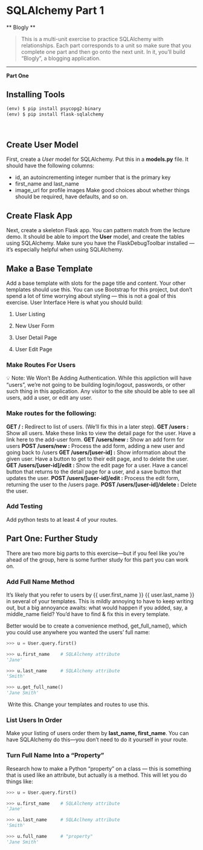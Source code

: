# SQLAlchemy Part 1
** Blogly **
> This is a multi-unit exercise to practice SQLAlchemy with relationships. Each part corresponds to a unit so make sure that you complete one part and then go onto the next unit.
> In it, you’ll build “Blogly”, a blogging application.
---
**Part One**
## Installing Tools 

```python
(env) $ pip install psycopg2-binary
(env) $ pip install flask-sqlalchemy
```
​
## Create User Model

First, create a *User* model for SQLAlchemy. Put this in a **models.py** file.
It should have the following columns:
* id, an autoincrementing integer number that is the primary key
* first_name and last_name
* image_url for profile images
Make good choices about whether things should be required, have defaults, and so on.

## Create Flask App
Next, create a skeleton Flask app. You can pattern match from the lecture demo.
It should be able to import the **User** model, and create the tables using SQLAlchemy. Make sure you have the FlaskDebugToolbar installed — it’s especially helpful when using SQLAlchemy.

## Make a Base Template
Add a base template with slots for the page title and content. Your other templates should use this.
You can use Bootstrap for this project, but don’t spend a lot of time worrying about styling — this is not a goal of this exercise.
User Interface
Here is what you should build:

1. User Listing

2. New User Form

3. User Detail Page

4. User Edit Page

### Make Routes For Users
💡
Note: We Won’t Be Adding Authentication. While this appliction will have “users”, we’re not going to be building login/logout, passwords, or other such thing in this application. Any visitor to the site should be able to see all users, add a user, or edit any user.

### Make routes for the following:

**GET / :** Redirect to list of users. (We’ll fix this in a later step).
**GET /users :** Show all users. Make these links to view the detail page for the user. Have a link here to the add-user form.
**GET /users/new :** Show an add form for users
**POST /users/new :** Process the add form, adding a new user and going back to /users
**GET /users/[user-id] :** Show information about the given user. Have a button to get to their edit page, and to delete the user.
**GET /users/[user-id]/edit :** Show the edit page for a user. Have a cancel button that returns to the detail page for a user, and a save button that updates the user.
**POST /users/[user-id]/edit :** Process the edit form, returning the user to the /users page.
**POST /users/[user-id]/delete :** Delete the user.

### Add Testing
Add python tests to at least 4 of your routes.

## Part One: Further Study
There are two more big parts to this exercise—but if you feel like you’re ahead of the group, here is some further study for this part you can work on.

### Add Full Name Method
It’s likely that you refer to users by {{ user.first_name }} {{ user.last_name }} in several of your templates. This is mildly annoying to have to keep writing out, but a big annoyance awaits: what would happen if you added, say, a middle_name field? You’d have to find & fix this in every template.

Better would be to create a convenience method, get_full_name(), which you could use anywhere you wanted the users’ full name:

```python
>>> u = User.query.first()

>>> u.first_name    # SQLAlchemy attribute
'Jane'

>>> u.last_name     # SQLAlchemy attribute
'Smith'

>>> u.get_full_name()
'Jane Smith'
```
​
Write this.
Change your templates and routes to use this.

### List Users In Order

Make your listing of users order them by **last_name, first_name**.
You can have SQLAlchemy do this—you don’t need to do it yourself in your route.

### Turn Full Name Into a “Property”

Research how to make a Python “property” on a class — this is something that is used like an attribute, but actually is a method. This will let you do things like:
```python
>>> u = User.query.first()

>>> u.first_name    # SQLAlchemy attribute
'Jane'

>>> u.last_name     # SQLAclhemy attribute
'Smith'

>>> u.full_name     # "property"
'Jane Smith'
```
